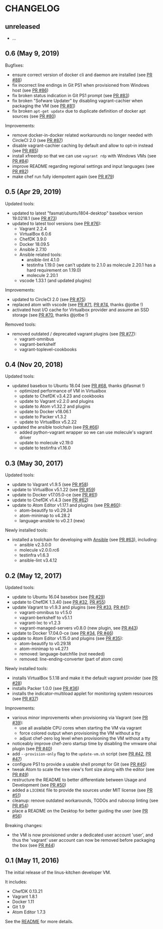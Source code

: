 # CHANGELOG

## unreleased

 * ...

## 0.6 (May 9, 2019)

Bugfixes:

 * ensure correct version of docker cli and daemon are installed (see [PR #88](https://github.com/tknerr/linus-kitchen/pull/88))
 * fix incorrect line endings in Git PS1 when provisioned from Windows host (see [PR #86](https://github.com/tknerr/linus-kitchen/pull/86))
 * fix broken status indication in Git PS1 prompt (see [PR #83](https://github.com/tknerr/linus-kitchen/pull/83))
 * fix broken "Sofware Updater" by disabling vagrant-cachier when packaging the VM (see [PR #81](https://github.com/tknerr/linus-kitchen/pull/81))
 * fix broken `apt-get update` due to duplicate definition of docker apt sources (see [PR #80](https://github.com/tknerr/linus-kitchen/pull/80))

Improvements:

 * remove docker-in-docker related workarounds no longer needed with CircleCI 2.0 (see [PR #87](https://github.com/tknerr/linus-kitchen/pull/87))
 * disable vagrant-cachier caching by default and allow to opt-in instead (see [PR #85](https://github.com/tknerr/linus-kitchen/pull/85))
 * install xfreerdp so that we can use `vagrant rdp` with Windows VMs (see [PR #84](https://github.com/tknerr/linus-kitchen/pull/84))
 * improve README regarding regional settings and input languages (see [PR #82](https://github.com/tknerr/linus-kitchen/pull/82))
 * make chef run fully idempotent again (see [PR #79](https://github.com/tknerr/linus-kitchen/pull/79))

## 0.5 (Apr 29, 2019)

Updated tools:

 * updated to latest "fasmat/ubuntu1804-desktop" basebox version 19.0218.1 (see [PR #73](https://github.com/tknerr/linus-kitchen/pull/73))
 * updated to latest tool versions (see [PR #76](https://github.com/tknerr/linus-kitchen/pull/76)):
   * Vagrant 2.2.4
   * VirtualBox 6.0.6
   * ChefDK 3.9.0
   * Docker 18.09.5
   * Ansible 2.7.10
   * Ansible related tools:
      * ansible-lint 4.1.0
      * testinfra 1.19.0 (we can't update to 2.1.0 as molecule 2.20.1 has a hard requirement on 1.19.0)
      * molecule 2.20.1
   * vscode 1.33.1 (and updated plugins)

Improvements:

 * updated to CircleCI 2.0 (see [PR #75](https://github.com/tknerr/linus-kitchen/pull/75))
 * replaced atom with vscode (see [PR #71](https://github.com/tknerr/linus-kitchen/pull/71), [PR #74](https://github.com/tknerr/linus-kitchen/pull/74), thanks @jotbe !)
 * activated host I/O cache for Virtualbox provider and assume an SSD storage (see [PR #70](https://github.com/tknerr/linus-kitchen/pull/70), thanks @jotbe !)

Removed tools:

 * removed outdated / deprecated vagrant plugins (see [PR #77](https://github.com/tknerr/linus-kitchen/pull/77)):
   * vagrant-omnibus
   * vagrant-berkshelf
   * vagrant-toplevel-cookbooks

## 0.4 (Nov 20, 2018)

Updated tools:

 * updated basebox to Ubuntu 18.04 (see [PR #68](https://github.com/tknerr/linus-kitchen/pull/68), thanks @fasmat !)
    * optimized performance of VM in Virtualbox
    * update to ChefDK v3.4.23 and cookbooks
    * update to Vagrant v2.2.0 and plugins
    * update to Atom v1.32.2 and plugins
    * update to Docker v18.06.1
    * update to Packer v1.3.2
    * update to VirtualBox v5.2.22
 * updated the ansible toolchain (see [PR #66](https://github.com/tknerr/linus-kitchen/pull/66))
    * added python-vagrant wrapper so we can use molecule's vagrant driver
    * update to molecule v2.19.0
    * update to testinfra v1.16.0

## 0.3 (May 30, 2017)

Updated tools:

 * update to Vagrant v1.9.5 (see [PR #58](https://github.com/tknerr/linus-kitchen/pull/58))
 * update to VirtualBox v5.1.22 (see [PR #59](https://github.com/tknerr/linus-kitchen/pull/59))
 * update to Docker v17.05.0-ce (see [PR #61](https://github.com/tknerr/linus-kitchen/pull/61))
 * update to ChefDK v1.4.3 (see [PR #62](https://github.com/tknerr/linus-kitchen/pull/62))
 * update to Atom Editor v1.17.1 and plugins (see [PR #60](https://github.com/tknerr/linus-kitchen/pull/60)):
    * atom-beautify to v0.29.24
    * atom-minimap to v4.28.2
    * language-ansible to v0.2.1 (new)

Newly installed tools:

 * installed a toolchain for developing with [Ansible](https://www.ansible.com/) (see [PR #63](https://github.com/tknerr/linus-kitchen/pull/63)), including:
    * ansible v2.3.0.0
    * molecule v2.0.0.rc6
    * testinfra v1.6.3
    * ansible-lint v3.4.12

## 0.2 (May 12, 2017)

Updated tools:

 * update to Ubuntu 16.04 basebox (see [PR #29](https://github.com/tknerr/linus-kitchen/pull/29))
 * update to ChefDK 1.3.40 (see [PR #32](https://github.com/tknerr/linus-kitchen/pull/32), [PR #55](https://github.com/tknerr/linus-kitchen/pull/55))
 * update Vagrant to v1.9.3 and plugins (see [PR #33](https://github.com/tknerr/linus-kitchen/pull/33), [PR #41](https://github.com/tknerr/linus-kitchen/pull/41)):
    * vagrant-omnibus to v1.5.0
    * vagrant-berkshelf to v5.1.1
    * vagrant-lxc to v1.2.3
    * vagrant-managed-servers v0.8.0 (new plugin, see [PR #43](https://github.com/tknerr/linus-kitchen/pull/43))
 * update to Docker 17.04.0-ce (see [PR #34](https://github.com/tknerr/linus-kitchen/pull/34), [PR #46](https://github.com/tknerr/linus-kitchen/pull/46))
 * update to Atom Editor v1.15.0 and plugins (see [PR #35](https://github.com/tknerr/linus-kitchen/pull/35)):
    * atom-beautify to v0.29.18
    * atom-minimap to v4.27.1
    * removed: language-batchfile (not needed)
    * removed: line-ending-converter (part of atom core)

Newly installed tools:

 * installs VirtualBox 5.1.18 and make it the default vagrant provider (see [PR #28](https://github.com/tknerr/linus-kitchen/pull/28))
 * installs Packer 1.0.0 (see [PR #36](https://github.com/tknerr/linus-kitchen/pull/36))
 * installs the indicator-multiload applet for monitoring system resources (see [PR #37](https://github.com/tknerr/linus-kitchen/pull/37))

Improvements:

 * various minor improvements when provisioning via Vagrant (see [PR #39](https://github.com/tknerr/linus-kitchen/pull/39)):
    * use all available CPU cores when starting the VM via vagrant
    * force colored output when provisioning the VM without a tty
    * adjust chef-zero log level when provisioning the VM without a tty
 * noticeably improve chef-zero startup time by disabling the vmware ohai plugin (see [PR #40](https://github.com/tknerr/linus-kitchen/pull/40))
 * add `--provision-only` flag to the `update-vm.sh` script (see [PR #42](https://github.com/tknerr/linus-kitchen/pull/42), [PR #47](https://github.com/tknerr/linus-kitchen/pull/47))
 * configure PS1 to provide a usable shell prompt for Git (see [PR #45](https://github.com/tknerr/linus-kitchen/pull/45))
 * tweak Atom to scale the tree view's font size along with the editor (see [PR #49](https://github.com/tknerr/linus-kitchen/pull/49))
 * restructure the README to better differentiate between Usage and Development (see [PR #50](https://github.com/tknerr/linus-kitchen/pull/50))
 * added a `LICENSE` file to provide the sources under MIT license (see [PR #51](https://github.com/tknerr/linus-kitchen/pull/51))
 * cleanup: renove outdated workarounds, TODOs and rubocop linting (see [PR #54](https://github.com/tknerr/linus-kitchen/pull/54))
 * place a README on the Desktop for better guiding the user (see [PR #56](https://github.com/tknerr/linus-kitchen/pull/56))

Breaking changes:

 * the VM is now provisioned under a dedicated user account 'user', and thus the 'vagrant' user account can now be removed before packaging the box (see [PR #44](https://github.com/tknerr/linus-kitchen/pull/44))

## 0.1 (May 11, 2016)

The initial release of the linus-kitchen developer VM.

It includes:

 * ChefDK 0.13.21
 * Vagrant 1.8.1
 * Docker 1.11
 * Git 1.9
 * Atom Editor 1.7.3

See the [README](https://github.com/tknerr/linus-kitchen/blob/master/README.md) for more details.
